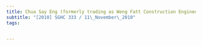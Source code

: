 ```yaml
---
title: Chua Say Eng (formerly trading as Weng Fatt Construction Engineering) v Lee Wee Lick 
subtitle: "[2010] SGHC 333 / 11\_November\_2010"
tags:


---
```


